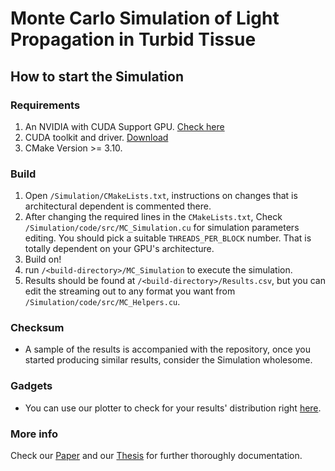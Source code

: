 # Monte Carlo Simulation of Light Propagation in Turbid Tissue

## How to start the Simulation

### Requirements
1. An NVIDIA with CUDA Support GPU. [Check here](https://en.wikipedia.org/wiki/CUDA)
2. CUDA toolkit and driver. [Download](https://developer.nvidia.com/cuda-downloads)
3. CMake Version >= 3.10.

### Build
1. Open `/Simulation/CMakeLists.txt`, instructions on changes that is architectural dependent is commented there.
2. After changing the required lines in the `CMakeLists.txt`, Check `/Simulation/code/src/MC_Simulation.cu` for simulation parameters editing. You should pick a suitable `THREADS_PER_BLOCK` number. That is totally dependent on your GPU's architecture.
3. Build on!
4. run `/<build-directory>/MC_Simulation` to execute the simulation.
5. Results should be found at `/<build-directory>/Results.csv`, but you can edit the streaming out to any format you want from `/Simulation/code/src/MC_Helpers.cu`.

### Checksum
* A sample of the results is accompanied with the repository, once you started producing similar results, consider the Simulation wholesome.

### Gadgets
* You can use our plotter to check for your results' distribution right [here](https://github.com/The4ofUs/MonteCarlo-Plotter).

### More info
Check our [Paper](https://drive.google.com/file/d/1qz25djuWe6Q_Mj5KZSe2H7L1YjMzodiI/view?usp=sharing) and our [Thesis](https://drive.google.com/file/d/1SdsYElqOyyaozrBfbyexvN9XPPBtcGir/view?usp=sharing) for further thoroughly documentation.
